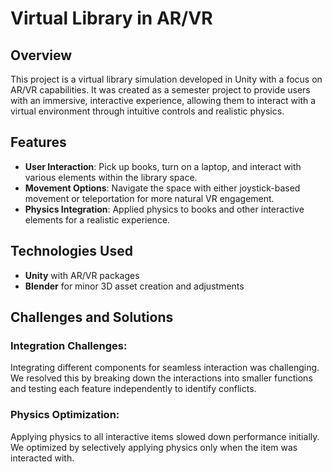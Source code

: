 # Virtual Library in AR/VR

## Overview
This project is a virtual library simulation developed in Unity with a focus on AR/VR capabilities. It was created as a semester project to provide users with an immersive, interactive experience, allowing them to interact with a virtual environment through intuitive controls and realistic physics.

## Features
- **User Interaction**: Pick up books, turn on a laptop, and interact with various elements within the library space.
- **Movement Options**: Navigate the space with either joystick-based movement or teleportation for more natural VR engagement.
- **Physics Integration**: Applied physics to books and other interactive elements for a realistic experience.

## Technologies Used
- **Unity** with AR/VR packages
- **Blender** for minor 3D asset creation and adjustments

## Challenges and Solutions
### Integration Challenges: 
Integrating different components for seamless interaction was challenging. We resolved this by breaking down the interactions into smaller functions and testing each feature independently to identify conflicts.

### Physics Optimization: 
Applying physics to all interactive items slowed down performance initially. We optimized by selectively applying physics only when the item was interacted with.
